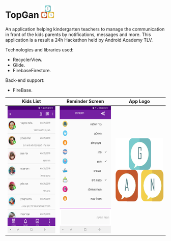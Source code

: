 # TopGan <img src="https://github.com/NirBercovic/TopGan/blob/master/app/src/main/res/drawable/top_gan_logo.png" width="40" height="40"/>
An application helping kindergarten teachers to manage the communication in front of the kids parents by notifications, messages and more. This application is a result a 24h Hackathon held by Android Academy TLV. 

Technologies and libraries used:
- RecyclerView.
- Glide.
- FirebaseFirestore.

Back-end support:
 - FireBase.
 
| Kids List | Reminder Screen | App Logo |
| ------------- | ------------- | ------------- |
| <img src="https://github.com/NirBercovic/TopGan/blob/master/app/src/main/res/drawable/Screenshot_20190406-131549.jpg" width="200" height="400" /> | <img src="https://github.com/NirBercovic/TopGan/blob/master/app/src/main/res/drawable/Screenshot_20190406-151751.jpg" width="200" height="400" />  |  <img src="https://github.com/NirBercovic/TopGan/blob/master/app/src/main/res/drawable/top_gan_logo.png" width="200" height="200" />  |
